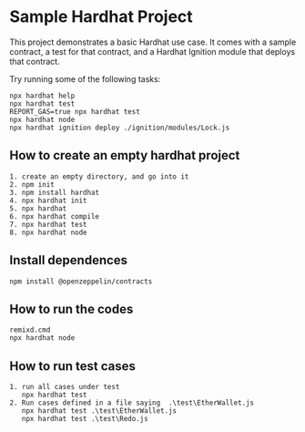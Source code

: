 # Sample Hardhat Project

This project demonstrates a basic Hardhat use case. It comes with a sample contract, a test for that contract, and a Hardhat Ignition module that deploys that contract.

Try running some of the following tasks:

```shell
npx hardhat help
npx hardhat test
REPORT_GAS=true npx hardhat test
npx hardhat node
npx hardhat ignition deploy ./ignition/modules/Lock.js
```

## How to create an empty hardhat project

```
1. create an empty directory, and go into it
2. npm init
3. npm install hardhat
4. npx hardhat init
5. npx hardhat
6. npx hardhat compile
7. npx hardhat test
8. npx hardhat node

```

## Install dependences

```
npm install @openzeppelin/contracts
```

## How to run the codes

```
remixd.cmd
npx hardhat node

```

## How to run test cases

```
1. run all cases under test
   npx hardhat test
2. Run cases defined in a file saying  .\test\EtherWallet.js
   npx hardhat test .\test\EtherWallet.js
   npx hardhat test .\test\Redo.js
```
